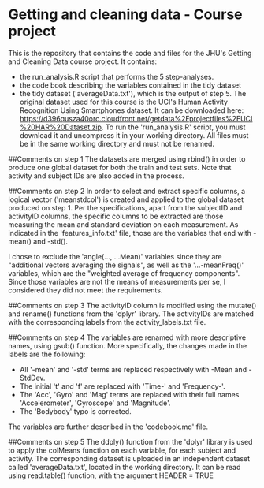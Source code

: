 # Getting and cleaning data - Course project
This is the repository that contains the code and files for the JHU's Getting and Cleaning Data course project. It contains:
- the run_analysis.R script that performs the 5 step-analyses.
- the code book describing the variables contained in the tidy dataset
- the tidy dataset ('averageData.txt'), which is the output of step 5.
The original dataset used for this course is the UCI's Human Activity Recognition Using Smartphones dataset. It can be downloaded here: https://d396qusza40orc.cloudfront.net/getdata%2Fprojectfiles%2FUCI%20HAR%20Dataset.zip.
To run the 'run_analysis.R' script, you must download it and uncompress it in your working directory. All files must be in the same working directory and must not be renamed.

##Comments on step 1
The datasets are merged using rbind() in order to produce one global dataset for both the train and test sets. Note that activity and subject IDs are also added in the process.

##Comments on step 2
In order to select and extract specific columns, a logical vector ('meanstdcol') is created and applied to the global dataset produced on step 1. Per the specifications, apart from the subjectID and activityID columns, the specific columns to be extracted are those measuring the mean and standard deviation on each measurement. As indicated in the 'features_info.txt' file, those are the variables that end with -mean() and -std(). 

I chose to exclude the 'angle(..., ...Mean)' variables since they are "additional vectors averaging the signals", as well as the '...-meanFreq()'  variables, which are the "weighted average of frequency components". Since those variables are not the means of measurements per se, I considered they did not meet the requirements.

##Comments on step 3
The activityID column is modified using the mutate() and rename() functions from the 'dplyr' library. The activityIDs are matched with the corresponding labels from the activity_labels.txt file.

##Comments on step 4
The variables are renamed with more descriptive names, using gsub() function. More specifically, the changes made in the labels are the following:
- All '-mean' and '-std' terms are replaced respectively with -Mean and -StdDev. 
- The initial 't' and 'f' are replaced with 'Time-' and 'Frequency-'.
- The 'Acc', 'Gyro' and 'Mag' terms are replaced with their full names 'Accelerometer', 'Gyroscope' and 'Magnitude'.
- The 'Bodybody' typo is corrected.

The variables are further described in the 'codebook.md' file.

##Comments on step 5
The ddply() function from the 'dplyr' library is used to apply the colMeans function on each variable, for each subject and activity. The corresponding dataset is uploaded in an independent dataset called 'averageData.txt', located in the working directory. It can be read using read.table() function, with the argument HEADER = TRUE
